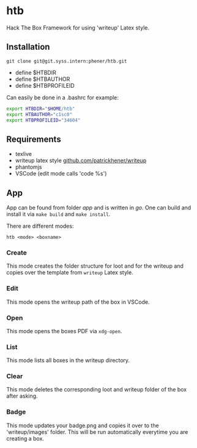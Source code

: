 # htb

Hack The Box Framework for using 'writeup' Latex style.

## Installation

`git clone git@git.syss.intern:phener/htb.git`

- define $HTBDIR
- define $HTBAUTHOR
- define $HTBPROFILEID

Can easily be done in a .bashrc for example:

```sh
export HTBDIR="$HOME/htb"
export HTBAUTHOR="c1sc0"
export HTBPROFILEID="34604"
```
## Requirements

- texlive
- writeup latex style [github.com/patrickhener/writeup](https://github.com/patrickhener/writeup)
- phantomjs
- VSCode (edit mode calls 'code %s')

## App

App can be found from folder _app_ and is written in *go*. One can build and install it via `make build` and `make install`.

There are different modes:

`htb <mode> <boxname>`

### Create

This mode creates the folder structure for loot and for the writeup and copies over the template from `writeup` Latex style.

### Edit

This mode opens the writeup path of the box in VSCode.

### Open

This mode opens the boxes PDF via `xdg-open`.

### List

This mode lists all boxes in the writeup directory.

### Clear

This mode deletes the corresponding loot and writeup folder of the box after asking.

### Badge

This mode updates your badge.png and copies it over to the 'writeup/images' folder. This will be run automatically everytime you are creating a box.